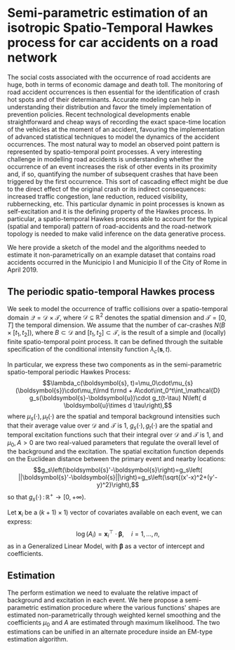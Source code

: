 # Semi-parametric estimation of an isotropic Spatio-Temporal Hawkes process for car accidents on a road network
The social costs associated with the occurrence of road accidents are huge, both in terms of economic damage and death toll. 
The monitoring of road accident occurrences is then essential for the identification of crash hot spots and of their determinants. Accurate modeling can help in understanding their distribution and favor the timely implementation of prevention policies. Recent technological developments enable straightforward and cheap ways of recording the exact space-time location of the vehicles at the moment of an accident, favouring the implementation of advanced statistical techniques to model the dynamics of the accident occurrences. The most natural way to model an observed point pattern is represented by spatio-temporal point processes.
A very interesting challenge in modelling road accidents is understanding whether the occurrence of an event increases the risk of other events in its proximity and, if so, quantifying the number of subsequent crashes that have been triggered by the first occurrence. This sort of cascading effect might be due to the direct effect of the original crash or its indirect consequences: increased traffic congestion, lane reduction, reduced visibility, rubbernecking, etc. This particular dynamic in point processes is known as self-excitation and it is the defining property of the Hawkes process.
In particular, a spatio-temporal Hawkes process able to account for the typical (spatial and temporal) pattern of road-accidents and the road-network topology is needed to make valid inference on the data generative process.

We here provide a sketch of the model and the algorithms needed to estimate it non-parametrically on an example dataset that contains road accidents occurred in the Municipio I and Municipio II of the City of Rome in April 2019.

## The periodic spatio-temporal Hawkes process

We seek to model the occurrence of traffic collisions over a spatio-temporal domain $\mathcal{Q}=\mathcal{D}\times\mathcal{T}$, where $\mathcal{D}\subseteq\mathbb{R}^2$ denotes the spatial dimension and $\mathcal{T}=[0, T]$ the temporal dimension.
We assume that the number of car-crashes $N(B\times[t_1,t_2])$, where $B\subset\mathcal{D}$ and $[t_1,t_2]\subset\mathcal{T}$, is the result of a simple and (locally) finite spatio-temporal point process. It can be defined through the suitable specification of the conditional intensity function $\lambda_c(\boldsymbol{s}, t)$.

In particular, we express these two components as in the semi-parametric spatio-temporal periodic Hawkes Process:
$$\lambda_c(\boldsymbol{s}, t)=\mu_0\cdot\mu_{s}(\boldsymbol{s})\cdot\mu_t\lrnd t\rrnd + A\cdot\int_0^t\int_\mathcal{D} g_s(\boldsymbol{s}-\boldsymbol{u})\cdot g_t(t-\tau) N\left( d \boldsymbol{u}\times d \tau\right),$$
where $\mu_s(\cdot), \mu_t(\cdot)$ are the spatial and temporal background intensities such that their average value over $\mathcal{D}$ and $\mathcal{T}$ is $1$, $g_s(\cdot), g_t(\cdot)$ are the spatial and temporal excitation functions such that their integral over $\mathcal{D}$ and $\mathcal{T}$ is $1$, and $\mu_0,\, A>0$ are two real-valued parameters that regulate the overall level of the background and the excitation.
The spatial excitation function depends on the Euclidean distance between the primary event and nearby locations:
$$g_s\left(\boldsymbol{s}'-\boldsymbol{s}\right)=g_s\left( ||\boldsymbol{s}'-\boldsymbol{s}||\right)=g_s\left(\sqrt{(x'-x)^2+(y'-y)^2}\right),$$
so that $g_s(\cdot)\,:\,\mathbb{R}^+\rightarrow [0,+\infty)$.

Let $\boldsymbol{x}_{i}$ be a $(k+1)\times 1)$ vector of covariates available on each event, we can express:
$$\log\left( A_i\right) = \boldsymbol{x}_i^\top\cdot\boldsymbol{\beta},\quad  i=1,\dots, n,$$
as in a Generalized Linear Model, with $\boldsymbol{\beta}$ as a vector of intercept and coefficients.

## Estimation
The perform estimation we need to evaluate the relative impact of background and excitation in each event. We here propose a semi-parametric estimation procedure where the various functions' shapes are estimated non-parametrically through weighted kernel smoothing and the coefficients $\mu_0$ and $A$ are estimated through maximum likelihood. The two estimations can be unified in an alternate procedure inside an EM-type estimation algorithm.
